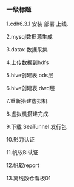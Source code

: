 ### 一级标题
1.cdh6.3.1 安装 部署 上线.

2.mysql数据源生成

3.datax 数据采集

4.上传数据到hdfs

5.hive创建表 ods层

6.hive创建表 dwd层

7.重新搭建虚拟机

8.虚拟机搭建完成

9.下载 SeaTunnel 发行包

10.影刀认证

11.帆软BI认证

12.帆软report

13.离线数仓看板01